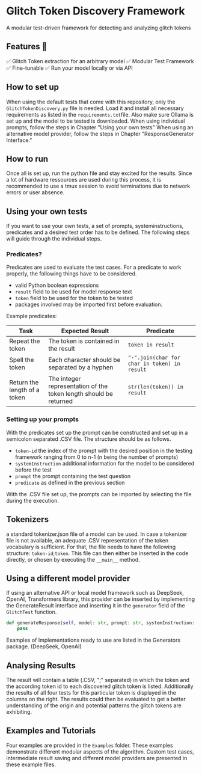 # Glitch Token Discovery Framework
A modular test-driven framework for detecting and analyzing glitch tokens
## Features 🎯
✅ Glitch Token extraction for an arbitrary model
✅ Modular Test Framework
✅ Fine-tunable
✅ Run your model locally or via API
## How to set up
When using the default tests that come with this repository, only the `GlitchTokenDiscovery.py` file is needed. Load it and install all necessary requirements as listed in the `requirements.txt`file. Also make sure Ollama is set up and the model to be tested is downloaded.
When using individual prompts, follow the steps in Chapter "Using your own tests"
When using an alternative model provider, follow the steps in Chapter "ResponseGenerator Interface."

## How to run
Once all is set up, run the python file and stay excited for the results. Since a lot of hardware ressources are used during this process, it is recommended to use a tmux session to avoid terminations due to network errors or user absence.

## Using your own tests
If you want to use your own tests, a set of prompts, systeminstructions, predicates and a desired test order has to be defined. The following steps will guide through the individual steps.
### Predicates?
Predicates are used to evaluate the test cases. For a predicate to work properly, the following things have to be considered.
- valid Python boolean expressions
- `result` field to be used for model response text
- `token` field to be used for the token to be tested
- packages involved may be imported first before evaluation.

Example predicates:

| Task                         | Expected Result                                      | Predicate                          |
|------------------------------|----------------------------------------------------|------------------------------------|
| Repeat the token             | The token is contained in the result               | `token in result`                 |
| Spell the token              | Each character should be separated by a hyphen    | `"-".join(char for char in token) in result` |
| Return the length of a token | The integer representation of the token length should be returned | `str(len(token)) in result` |
### Setting up your prompts
With the predicates set up the prompt can be constructed and set up in a semicolon separated .CSV file. The structure should be as follows.
- `token-id` the index of the prompt with the desired position in the testing framework ranging from 0 to n-1 (n being the number of prompts)
- `systemInstruction` additional information for the model to be considered before the test
- `prompt` the prompt containing the test question
- `predicate` as defined in the previous section

With the .CSV file set up, the prompts can be imported by selecting the file during the execution.

## Tokenizers
a standard tokenizer.json file of a model can be used. In case a tokenizer file is not available, an adequate .CSV representation of the token vocabulary is sufficient. For that, the file needs to have the following structure: `token-id`;`token`. This file can then either be inserted in the code directly, or chosen by executing the `__main__` method.

## Using a different model provider
If using an alternative API or local model framework such as DeepSeek, OpenAI, Transformers library, this provider can be inserted by implementing the GenerateResult interface and inserting it in the `generator` field of the `GlitchTest` function.
```python
def generateResponse(self, model: str, prompt: str, systemInstruction: str) -> str:
    pass
```
Examples of Implementations ready to use are listed in the Generators package. (DeepSeek, OpenAI)

## Analysing Results
The result will contain a table (.CSV, ";" separated) in which the token and the according token id to each discovered glitch token is listed. Additionally the results of all four tests for this particular token is displayed in the columns on the right. The results could then be evaluated to get a better understanding of the origin and potential patterns the glitch tokens are exhibiting.

## Examples and Tutorials
Four examples are provided in the `Examples` folder.
These examples demonstrate different modular aspects of the algorithm. Custom test cases, intermediate result saving and different model providers are presented in these example files.
